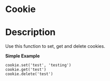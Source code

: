 # Cookie

# Description
Use this function to set, get and delete cookies.

**Simple Example**
```
cookie.set('test', 'testing')
cookie.get('test')
cookie.delete('test')
```
